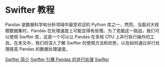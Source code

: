 # Swifter 教程

<show-structure depth="2"/>


Pandas 是数据科学和分析领域中最受欢迎的 Python 库之一，然而，当面对大规模数据集时，Pandas 在处理速度上可能显得有些慢。为了克服这一挑战，我们可以使用 Swifter 库，这是一个可以让 Pandas 在多核 CPU 上并行执行操作的工具。在本文中，我们将深入了解 Swifter 的使用方法和优势，以及如何通过并行处理提高 Pandas 的数据处理速度。


<seealso>
<category ref="ref_docs">
    <a href="https://mp.weixin.qq.com/s/cPQ-c3mnvWAvk3g-jpMqHw">Swifter 简介</a>
    <a href="https://mp.weixin.qq.com/s/yQRAKKElbPLZxuEqqeTl4Q">Swifter 引爆 Pandas 的并行处理</a>
</category>
<category ref="ref_github">
    <a href="https://github.com/jmcarpenter2/swifter">Swifter</a>
</category>
<category ref="ref_issues"></category>
<category ref="ref_hf"></category>
<category ref="ref_ms"></category>
</seealso>